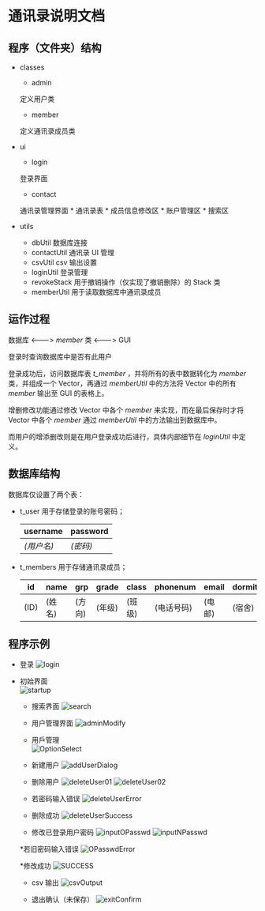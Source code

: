 通讯录说明文档
==============

## 程序（文件夹）结构

* classes
    * admin
      
    定义用户类

    * member
    
    定义通讯录成员类

* ui
    * login
    
    登录界面

    * contact

    通讯录管理界面
        * 通讯录表 
        * 成员信息修改区
        * 账户管理区
        * 搜索区
         
* utils
    * dbUtil
        数据库连接
    * contactUtil
        通讯录 UI 管理
    * csvUtil
        csv 输出设置
    * loginUtil
        登录管理
    * revokeStack
        用于撤销操作（仅实现了撤销删除）的 Stack 类
    * memberUtil
        用于读取数据库中通讯录成员



## 运作过程

 数据库 <---> *member* 类 <---> GUI

 登录时查询数据库中是否有此用户

 登录成功后，访问数据库表 *t\_member* ，并将所有的表中数据转化为 *member* 类，并组成一个 Vector，再通过 *memberUtil* 中的方法将 Vector 中的所有 *member* 输出至 GUI 的表格上。

 增删修改功能通过修改 Vector<member> 中各个 *member* 来实现，而在最后保存时才将 Vector<member> 中各个 *member* 通过 *memberUtil* 中的方法输出到数据库中。

 而用户的增添删改则是在用户登录成功后进行，具体内部细节在 *loginUtil* 中定义。

 
## 数据库结构
 数据库仅设置了两个表：
 * t_user
    用于存储登录的账号密码；
    
    username    |password
    ------------|--------
    _(用户名)_  |_(密码)_

 * t_members
    用于存储通讯录成员；
    
    id  |name   |grp    |grade  |class  |phonenum   |email  |dormitory  |address
    ----|-------|-------|-------|-------|-----------|-------|-----------|-------
    (ID)|(姓名) |(方向) |(年级) |(班级) |(电话号码) |(电邮) |(宿舍)     |(住址)


## 程序示例

* 登录
![login](images/login.png)
   
* 初始界面   
![startup](images/startup.png)

    * 搜索界面
![search](images/search.png)

    * 用户管理界面
![adminModify](images/adminModify.png)
    
    * 用戶管理  
![OptionSelect](images/optSelect.png)
        
    * 新建用户
![addUserDialog](images/addUserDiag.png)

    * 删除用户
![deleteUser01](images/deleteUserDiag01.png)
![deleteUser02](images/deleteUserDiag02.png)

    * 若密码输入错误
![deleteUserError](images/deleteUserDiag03.png)

    * 删除成功
![deleteUserSuccess](images/deleteUserDiag04.png)
        
    * 修改已登录用户密码
![inputOPasswd](images/resetPassword01.png)
![inputNPasswd](images/resetPassword03.png)
        
    *若旧密码输入错误
![OPasswdError](images/resetPassword02.png)
            
    *修改成功
![SUCCESS](images/resetPassword04.png)
        

    * csv 输出
![csvOutput](images/csvOutput.png)

    * 退出确认（未保存）
![exitConfirm](images/exitConfirm.png)


